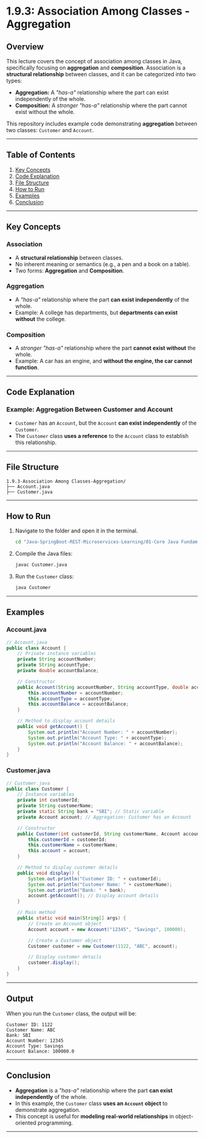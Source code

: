 # 1.9.3: Association Among Classes - Aggregation  

## Overview  
This lecture covers the concept of association among classes in Java, specifically focusing on **aggregation** and **composition**. Association is a **structural relationship** between classes, and it can be categorized into two types:

- **Aggregation:** A *"has-a"* relationship where the part can exist independently of the whole.
- **Composition:** A *stronger "has-a"* relationship where the part cannot exist without the whole.

This repository includes example code demonstrating **aggregation** between two classes: `Customer` and `Account`.

---

## Table of Contents  
1. [Key Concepts](#key-concepts)
2. [Code Explanation](#code-explanation)
3. [File Structure](#file-structure)
4. [How to Run](#how-to-run)
5. [Examples](#examples)
6. [Conclusion](#conclusion)

---

## Key Concepts  
### **Association**  
- A **structural relationship** between classes.
- No inherent meaning or semantics (e.g., a pen and a book on a table).
- Two forms: **Aggregation** and **Composition**.

### **Aggregation**  
- A *"has-a"* relationship where the part **can exist independently** of the whole.
- Example: A college has departments, but **departments can exist without** the college.

### **Composition**  
- A *stronger "has-a"* relationship where the part **cannot exist without** the whole.
- Example: A car has an engine, and **without the engine, the car cannot function**.

---

## Code Explanation  
### **Example: Aggregation Between Customer and Account**  
- `Customer` has an `Account`, but the `Account` **can exist independently** of the `Customer`.
- The `Customer` class **uses a reference** to the `Account` class to establish this relationship.

---

## File Structure  
```plaintext
1.9.3-Association Among Classes-Aggregation/
├── Account.java
├── Customer.java
```

---

## How to Run  
1. Navigate to the folder and open it in the terminal.
    ```bash
    cd "Java-SpringBoot-REST-Microservices-Learning/01-Core Java Fundamentals/1.9-Object Oriented Programming/1.9.3-Association Among Classes-Aggregation"

    ``` 

2. Compile the Java files:
   ```bash
   javac Customer.java
   ```
3. Run the `Customer` class:
   ```bash
   java Customer
   ```

---

## Examples  
### **Account.java**  
```java
// Account.java
public class Account {
    // Private instance variables
    private String accountNumber;
    private String accountType;
    private double accountBalance;

    // Constructor
    public Account(String accountNumber, String accountType, double accountBalance) {
        this.accountNumber = accountNumber;
        this.accountType = accountType;
        this.accountBalance = accountBalance;
    }

    // Method to display account details
    public void getAccount() {
        System.out.println("Account Number: " + accountNumber);
        System.out.println("Account Type: " + accountType);
        System.out.println("Account Balance: " + accountBalance);
    }
}
```

### **Customer.java**  
```java
// Customer.java
public class Customer {
    // Instance variables
    private int customerId;
    private String customerName;
    private static String bank = "SBI"; // Static variable
    private Account account; // Aggregation: Customer has an Account

    // Constructor
    public Customer(int customerId, String customerName, Account account) {
        this.customerId = customerId;
        this.customerName = customerName;
        this.account = account;
    }

    // Method to display customer details
    public void display() {
        System.out.println("Customer ID: " + customerId);
        System.out.println("Customer Name: " + customerName);
        System.out.println("Bank: " + bank);
        account.getAccount(); // Display account details
    }

    // Main method
    public static void main(String[] args) {
        // Create an Account object
        Account account = new Account("12345", "Savings", 100000);

        // Create a Customer object
        Customer customer = new Customer(1122, "ABC", account);

        // Display customer details
        customer.display();
    }
}
```

---

## Output  
When you run the `Customer` class, the output will be:
```plaintext
Customer ID: 1122
Customer Name: ABC
Bank: SBI
Account Number: 12345
Account Type: Savings
Account Balance: 100000.0
```

---

## Conclusion  
- **Aggregation** is a *"has-a"* relationship where the part **can exist independently** of the whole.
- In this example, the `Customer` class **uses an `Account` object** to demonstrate aggregation.
- This concept is useful for **modeling real-world relationships** in object-oriented programming.

---